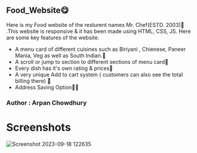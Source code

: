 <h2>Food_Website😋</h2>
<p>Here is my Food website of the resturent names Mr. Chef(ESTD. 2003)🍴 .This website is responsive & it has been made using HTML, CSS, JS. Here are some key features of the website.
  
- A menu card of different cuisines such as Biriyani , Chienese, Paneer Mania, Veg as well as South Indian.🍕 
- A scroll or jump to section to different sections of menu card🥗
- Every dish has it's own rating & prices🥘
-  A very unique Add to cart system ( customers can also see the total billing there) 🍟
-  Address Saving Option🦑🦐
</p>

<h3>Author : Arpan Chowdhury</h3>

# Screenshots
![Screenshot 2023-09-18 122635](https://github.com/apu52/Food-Website/assets/114172928/6a402c00-2123-458d-bc22-1d5e1c7035ba)
